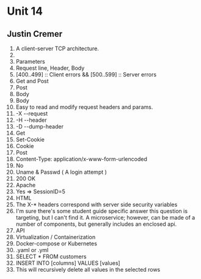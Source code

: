 # Unit 14
## Justin Cremer

1.  A client-server TCP architecture.
2.  [Protocol]://[Url]/[Path]/[Parameters]
3.  Parameters  
4.  Request line, Header, Body 
5.  [400..499] :: Client errors && [500..599] :: Server errors
6.  Get and Post
7.  Post
8.  Body
9.  Body
10. Easy to read and modify request headers and params.
11. -X --request
12. -H --header
13. -D --dump-header
14. Get
15. Set-Cookie
16. Cookie
17. Post
18. Content-Type: application/x-www-form-urlencoded
19. No
20. Uname & Passwd ( A login attempt )
21. 200 OK
22. Apache
23. Yes => SessionID=5
24. HTML
25. The X-* headers correspond with server side security variables
26. I'm sure there's some student guide specific answer this question is
    targeting, but I can't find it.  A microservice; however, can be made of a
    number of components, but generally includes an enclosed api.
27. API
28. Virtualization / Containerization
29. Docker-compose or Kubernetes
30. .yaml or .yml
31. SELECT * FROM customers
32. INSERT INTO [columns] VALUES [values] 
33. This will recursively delete all values in the selected rows

